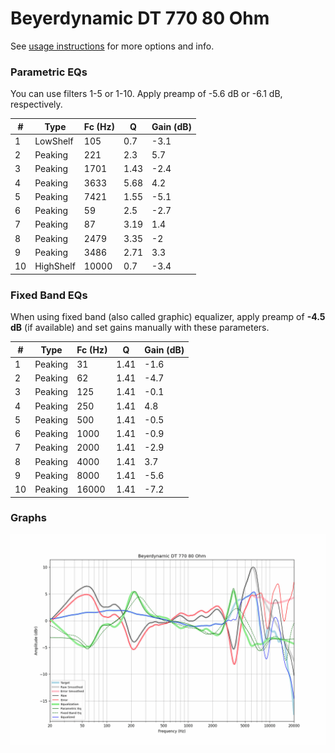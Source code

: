 # Beyerdynamic DT 770 80 Ohm
See [usage instructions](https://github.com/jaakkopasanen/AutoEq#usage) for more options and info.

### Parametric EQs
You can use filters 1-5 or 1-10. Apply preamp of -5.6 dB or -6.1 dB, respectively.

|   # | Type      |   Fc (Hz) |    Q |   Gain (dB) |
|-----|-----------|-----------|------|-------------|
|   1 | LowShelf  |       105 | 0.7  |        -3.1 |
|   2 | Peaking   |       221 | 2.3  |         5.7 |
|   3 | Peaking   |      1701 | 1.43 |        -2.4 |
|   4 | Peaking   |      3633 | 5.68 |         4.2 |
|   5 | Peaking   |      7421 | 1.55 |        -5.1 |
|   6 | Peaking   |        59 | 2.5  |        -2.7 |
|   7 | Peaking   |        87 | 3.19 |         1.4 |
|   8 | Peaking   |      2479 | 3.35 |        -2   |
|   9 | Peaking   |      3486 | 2.71 |         3.3 |
|  10 | HighShelf |     10000 | 0.7  |        -3.4 |

### Fixed Band EQs
When using fixed band (also called graphic) equalizer, apply preamp of **-4.5 dB** (if available) and set gains manually with these parameters.

|   # | Type    |   Fc (Hz) |    Q |   Gain (dB) |
|-----|---------|-----------|------|-------------|
|   1 | Peaking |        31 | 1.41 |        -1.6 |
|   2 | Peaking |        62 | 1.41 |        -4.7 |
|   3 | Peaking |       125 | 1.41 |        -0.1 |
|   4 | Peaking |       250 | 1.41 |         4.8 |
|   5 | Peaking |       500 | 1.41 |        -0.5 |
|   6 | Peaking |      1000 | 1.41 |        -0.9 |
|   7 | Peaking |      2000 | 1.41 |        -2.9 |
|   8 | Peaking |      4000 | 1.41 |         3.7 |
|   9 | Peaking |      8000 | 1.41 |        -5.6 |
|  10 | Peaking |     16000 | 1.41 |        -7.2 |

### Graphs
![](./Beyerdynamic%20DT%20770%2080%20Ohm.png)
